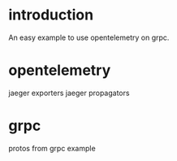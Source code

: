 # introduction

An easy example to use opentelemetry on grpc.

# opentelemetry

jaeger exporters
jaeger propagators

# grpc

protos from grpc example
